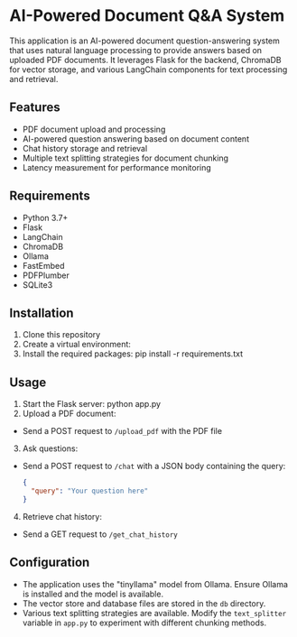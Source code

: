 # AI-Powered Document Q&A System

This application is an AI-powered document question-answering system that uses natural language processing to provide answers based on uploaded PDF documents. It leverages Flask for the backend, ChromaDB for vector storage, and various LangChain components for text processing and retrieval.

## Features

- PDF document upload and processing
- AI-powered question answering based on document content
- Chat history storage and retrieval
- Multiple text splitting strategies for document chunking
- Latency measurement for performance monitoring

## Requirements

- Python 3.7+
- Flask
- LangChain
- ChromaDB
- Ollama
- FastEmbed
- PDFPlumber
- SQLite3

## Installation

1. Clone this repository
2. Create a virtual environment:
3. Install the required packages:
pip install -r requirements.txt

## Usage

1. Start the Flask server:
python app.py
2. Upload a PDF document:
- Send a POST request to `/upload_pdf` with the PDF file

3. Ask questions:
- Send a POST request to `/chat` with a JSON body containing the query:
  ```json
  {
    "query": "Your question here"
  }
  ```

4. Retrieve chat history:
- Send a GET request to `/get_chat_history`

## Configuration

- The application uses the "tinyllama" model from Ollama. Ensure Ollama is installed and the model is available.
- The vector store and database files are stored in the `db` directory.
- Various text splitting strategies are available. Modify the `text_splitter` variable in `app.py` to experiment with different chunking methods.
